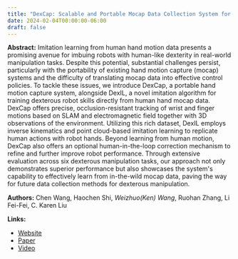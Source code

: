 ```yaml
---
title: "DexCap: Scalable and Portable Mocap Data Collection System for Dexterous Manipulation"
date: 2024-02-04T00:00:00-06:00
draft: false
---
```


**Abstract:**
Imitation learning from human hand motion data presents a promising avenue for imbuing robots with human-like dexterity in real-world manipulation tasks. Despite this potential, substantial challenges persist, particularly with the portability of existing hand motion capture (mocap) systems and the difficulty of translating mocap data into effective control policies. To tackle these issues, we introduce DexCap, a portable hand motion capture system, alongside DexIL, a novel imitation algorithm for training dexterous robot skills directly from human hand mocap data. DexCap offers precise, occlusion-resistant tracking of wrist and finger motions based on SLAM and electromagnetic field together with 3D observations of the environment. Utilizing this rich dataset, DexIL employs inverse kinematics and point cloud-based imitation learning to replicate human actions with robot hands. Beyond learning from human motion, DexCap also offers an optional human-in-the-loop correction mechanism to refine and further improve robot performance. Through extensive evaluation across six dexterous manipulation tasks, our approach not only demonstrates superior performance but also showcases the system's capability to effectively learn from in-the-wild mocap data, paving the way for future data collection methods for dexterous manipulation.

**Authors:** Chen Wang, Haochen Shi, _Weizhuo(Ken) Wang_, Ruohan Zhang, Li Fei-Fei, C. Karen Liu

**Links:**
- [Website](https://dex-cap.github.io)
- [Paper](https://arxiv.org/abs/2403.07788)
- [Video](https://www.youtube.com/watch?v=-PmjRjgXKuo&feature=youtu.be)